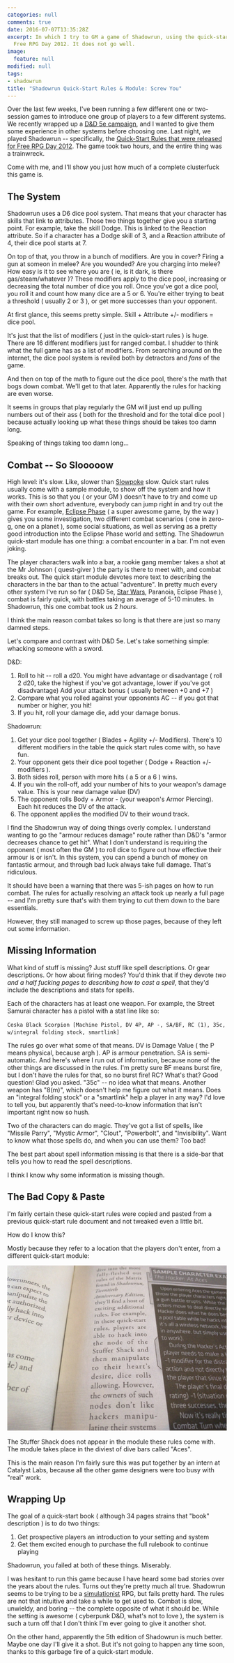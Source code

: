 ```yaml
---
categories: null
comments: true
date: 2016-07-07T13:35:28Z
excerpt: In which I try to GM a game of Shadowrun, using the quick-start rules from
  Free RPG Day 2012. It does not go well.
image:
  feature: null
modified: null
tags:
- shadowrun
title: "Shadowrun Quick-Start Rules & Module: Screw You"
---
```


Over the last few weeks, I've been running a few different one or two-session games to introduce one group of players to a few different systems. We recently wrapped up a [D&D 5e campaign](http://dnd.wizards.com/products/tabletop-games/rpg-products/rpg_starterset), and I wanted to give them some experience in other systems before choosing one. Last night, we played Shadowrun -- specifically, the [Quick-Start Rules that were released for Free RPG Day 2012](http://drivethrurpg.com/product/103218/Shadowrun-QuickStart-Rules-Free-RPG-Day-2012). The game took two hours, and the entire thing was a trainwreck.

Come with me, and I'll show you just how much of a complete clusterfuck this game is.

## The System

Shadowrun uses a D6 dice pool system. That means that your character has skills that link to attributes. Those two things together give you a starting point. For example, take the skill Dodge. This is linked to the Reaction attribute. So if a character has a Dodge skill of 3, and a Reaction attribute of 4, their dice pool starts at 7.

On top of that, you throw in a bunch of modifiers. Are you in cover? Firing a gun at someon in melee? Are you wounded? Are you charging into melee? How easy is it to see where you are ( ie, is it dark, is there gas/steam/whatever )? These modifiers apply to the dice pool, increasing or decreasing the total number of dice you roll. Once you've got a dice pool, you roll it and count how many dice are a 5 or 6. You're either trying to beat a threshold ( usually 2 or 3 ), or get more successes than your opponent.

At first glance, this seems pretty simple. Skill + Attribute +/- modifiers = dice pool. 

It's just that the list of modifiers ( just in the quick-start rules ) is huge. There are 16 different modifiers just for ranged combat. I shudder to think what the full game has as a list of modifiers. From searching around on the internet, the dice pool system is reviled both by detractors and _fans_ of the game. 

And then on top of the math to figure out the dice pool, there's the math that bogs down combat. We'll get to that later. Apparently the rules for hacking are even worse.

It seems in groups that play regularly the GM will just end up pulling numbers out of their ass ( both for the threshold and for the total dice pool ) because actually looking up what these things should be takes too damn long. 

Speaking of things taking too damn long...

## Combat -- So Slooooow

High level: it's slow. Like, slower than [Slowpoke](http://i.imgur.com/KOsHLzy.png) slow. Quick start rules usually come with a sample module, to show off the system and how it works. This is so that you ( or your GM ) doesn't have to try and come up with their own short adventure, everybody can jump right in and try out the game. For example, [Eclipse Phase](http://eclipsephase.com/) ( a super awesome game, by the way ) gives you some investigation, two different combat scenarios ( one in zero-g, one on a planet ), some social situations, as well as serving as a pretty good introduction into the Eclipse Phase world and setting. The Shadowrun quick-start module has one thing: a combat encounter in a bar. I'm not even joking.

The player characters walk into a bar, a rookie gang member takes a shot at the Mr Johnson ( quest-giver ) the party is there to meet with, and combat breaks out. The quick start module devotes more text to describing the characters in the bar than to the actual "adventure". In pretty much every other system I've run so far ( D&D 5e, [Star Wars](https://www.fantasyflightgames.com/en/products/star-wars-edge-of-the-empire/), Paranoia, Eclipse Phase ), combat is fairly quick, with battles taking an average of 5-10 minutes. In Shadowrun, this one combat took us 2 _hours_.

I think the main reason combat takes so long is that there are just so many damned steps.

Let's compare and contrast with D&D 5e. Let's take something simple: whacking someone with a sword.

D&D:

1. Roll to hit -- roll a d20. You might have advantage or disadvantage 
   ( roll 2 d20, take the highest if you've got advantage, lower if you've got disadvantage)
   Add your attack bonus ( usually between +0 and +7 )
2. Compare what you rolled against your opponents AC -- if you got that number or higher, you hit!
3. If you hit, roll your damage die, add your damage bonus.

Shadowrun:

1. Get your dice pool together ( Blades + Agility +/- Modifiers). There's 10 different modifiers in the table the quick start rules come with, so have fun.
2. Your opponent gets their dice pool together ( Dodge + Reaction +/- modifiers ).
3. Both sides roll, person with more hits ( a 5 or a 6 ) wins.
4. If you win the roll-off, add your number of hits to your weapon's damage value. This is your new damage value (DV)
5. The opponent rolls Body + Armor - (your weapon's Armor Piercing). Each hit reduces the DV of the attack.
6. The opponent applies the modified DV to their wound track. 

I find the Shadowrun way of doing things overly complex. I understand wanting to go the "armour reduces damage" route rather than D&D's "armor decreases chance to get hit". What I don't understand is requiring the opponent ( most often the GM ) to roll dice to figure out how effective their armour is or isn't. In this system, you can spend a bunch of money on fantastic armour, and through bad luck always take full damage. That's ridiculous.

It should have been a warning that there was 5-ish pages on how to run combat. The rules for actually resolving an attack took up nearly a full page -- and I'm pretty sure that's with them trying to cut them down to the bare essentials.

However, they still managed to screw up those pages, because of they left out some information.

## Missing Information

What kind of stuff is missing? Just stuff like spell descriptions. Or gear descriptions. Or how about firing modes? You'd think that if they devote *two and a half fucking pages to describing how to cast a spell*, that they'd include the descriptions and stats for spells. 

Each of the characters has at least one weapon. For example, the Street Samurai character has a pistol with a stat line like so:


`Ceska Black Scorpion [Machine Pistol, DV 4P, AP -, SA/BF, RC (1), 35c, w/integral folding stock, smartlink]`


The rules go over what some of that means. DV is Damage Value ( the P means physical, because argh ). AP is armour penetration. SA is semi-automatic. And here's where I run out of information, because none of the other things are discussed in the rules. I'm pretty sure BF means burst fire, but I don't have the rules for that, so no burst fire! RC? What's that? Good question! Glad you asked. "35c" -- no idea what that means. Another weapon has "8(m)", which doesn't help me figure out what it means. Does an "integral folding stock" or a "smartlink" help a player in any way? I'd love to tell you, but apparently that's need-to-know information that isn't important right now so hush.

Two of the characters can do magic. They've got a list of spells, like "Missile Parry", "Mystic Armor", "Clout", "Powerbolt", and "Invisibility". Want to know what those spells do, and when you can use them? Too bad! 

The best part about spell information missing is that there is a side-bar that tells you how to read the spell descriptions.

I think I know why some information is missing though.

## The Bad Copy & Paste

I'm fairly certain these quick-start rules were copied and pasted from a previous quick-start rule document and not tweaked even a little bit.

How do I know this?

Mostly because they refer to a location that the players don't enter, from a different quick-start module:

![The Stuffer Shack, eh?](/images/shadowrun-stuffer-shack.jpg)

The Stuffer Shack does not appear in the module these rules come with. The module takes place in the diviest of dive bars called "Aces". 

This is the main reason I'm fairly sure this was put together by an intern at Catalyst Labs, because all the other game designers were too busy with "real" work.

## Wrapping Up

The goal of a quick-start book ( although 34 pages strains that "book" description ) is to do two things:

1. Get prospective players an introduction to your setting and system
2. Get them excited enough to purchase the full rulebook to continue playing

Shadowrun, you failed at both of these things. Miserably.

I was hesitant to run this game because I have heard some bad stories over the years about the rules. Turns out they're pretty much all true. Shadowrun seems to be trying to be a [simulationist](https://en.wikipedia.org/wiki/GNS_theory) RPG, but fails pretty hard. The rules are not that intuitive and take a while to get used to. Combat is slow, unwieldy, and boring -- the complete opposite of what it should be. While the setting is awesome ( cyberpunk D&D, what's not to love ), the system is such a turn off that I don't think I'm ever going to give it another shot.

On the other hand, apparently the 5th edition of Shadowrun is much better. Maybe one day I'll give it a shot. But it's not going to happen any time soon, thanks to this garbage fire of a quick-start module.
